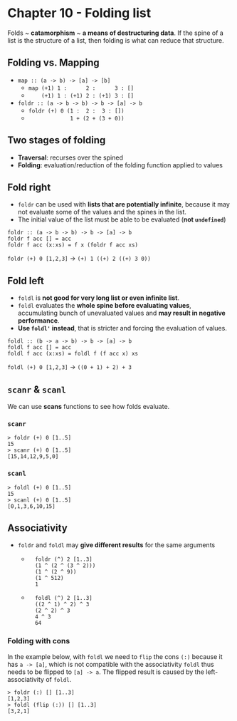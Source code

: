 # Chapter 10 - Folding list

Folds ~ **catamorphism** ~ **a means of destructuring data**.
If the spine of a list is the structure of a list, then folding is what can
reduce that structure.

## Folding vs. Mapping

* `map :: (a -> b) -> [a] -> [b]`
    * `map (+1) 1 :      2 :      3 : []`
    * `    (+1) 1 : (+1) 2 : (+1) 3 : []`
* `foldr :: (a -> b -> b) -> b -> [a] -> b`
    * `foldr (+) 0 (1 :  2 :  3 : [])`
    * `             1 + (2 + (3 + 0))`

## Two stages of folding

* **Traversal**: recurses over the spined
* **Folding**: evaluation/reduction of the folding function applied to values

## Fold right

* `foldr` can be used with **lists that are potentially infinite**, because it may
  not evaluate some of the values and the spines in the list.
* The initial value of the list must be able to be evaluated (**not `undefined`**)

```
foldr :: (a -> b -> b) -> b -> [a] -> b
foldr f acc [] = acc
foldr f acc (x:xs) = f x (foldr f acc xs)
```

`foldr (+) 0 [1,2,3]` -> `(+) 1 ((+) 2 ((+) 3 0))`

## Fold left

* `foldl` is **not good for very long list or even infinite list**.
* `foldl` evaluates the **whole spine before evaluating values**, accumulating
  bunch of unevaluated values and **may result in negative performance**.
* **Use `foldl'` instead**, that is stricter and forcing the evaluation of
  values.

```
foldl :: (b -> a -> b) -> b -> [a] -> b
foldl f acc [] = acc
foldl f acc (x:xs) = foldl f (f acc x) xs
```

`foldl (+) 0 [1,2,3]` -> `((0 + 1) + 2) + 3`

## `scanr` & `scanl`

We can use **scans** functions to see how folds evaluate.

### `scanr`

```
> foldr (+) 0 [1..5]
15
> scanr (+) 0 [1..5]
[15,14,12,9,5,0]
```

### `scanl`

```
> foldl (+) 0 [1..5]
15
> scanl (+) 0 [1..5]
[0,1,3,6,10,15]
```

## Associativity

* `foldr` and `foldl` may **give different results** for the same arguments
    * ```
        foldr (^) 2 [1..3]
        (1 ^ (2 ^ (3 ^ 2)))
        (1 ^ (2 ^ 9))
        (1 ^ 512)
        1
      ```
    * ```
        foldl (^) 2 [1..3]
        ((2 ^ 1) ^ 2) ^ 3
        (2 ^ 2) ^ 3
        4 ^ 3
        64
      ```

### Folding with cons

In the example below, with `foldl` we need to `flip` the cons `(:)` because it
has `a -> [a]`, which is not compatible with the associativity `foldl` thus
needs to be flipped to `[a] -> a`. The flipped result is caused by the
left-associativity of `foldl`.

```
> foldr (:) [] [1..3]
[1,2,3]
> foldl (flip (:)) [] [1..3]
[3,2,1]
```

